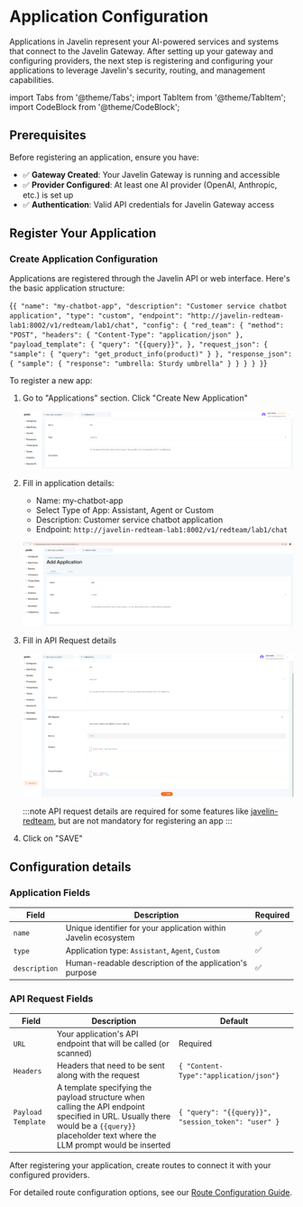 # Application Configuration

Applications in Javelin represent your AI-powered services and systems that connect to the Javelin Gateway. After setting up your gateway and configuring providers, the next step is registering and configuring your applications to leverage Javelin's security, routing, and management capabilities.

import Tabs from '@theme/Tabs';
import TabItem from '@theme/TabItem';
import CodeBlock from '@theme/CodeBlock'; 

## Prerequisites

Before registering an application, ensure you have:
- ✅ **Gateway Created**: Your Javelin Gateway is running and accessible
- ✅ **Provider Configured**: At least one AI provider (OpenAI, Anthropic, etc.) is set up
- ✅ **Authentication**: Valid API credentials for Javelin Gateway access

## Register Your Application

### Create Application Configuration

Applications are registered through the Javelin API or web interface. Here's the basic application structure:

<CodeBlock
  language="json">
  {`{
    "name": "my-chatbot-app",
    "description": "Customer service chatbot application",
    "type": "custom",
    "endpoint": "http://javelin-redteam-lab1:8002/v1/redteam/lab1/chat",
    "config": {
      "red_team": {
        "method": "POST",
        "headers": {
          "Content-Type": "application/json"
        },
        "payload_template": {
          "query": "{{query}}",
        },
        "request_json": {
          "sample": { "query": "get_product_info(product)" }
        },
        "response_json": {
          "sample": { "response": "umbrella: Sturdy umbrella" }
        }
      }
    }
  }`}
</CodeBlock>

To register a new app:

1. Go to "Applications" section. Click "Create New Application"

   ![Create New Application Button](/img/application/CreateNewApp.png)

2. Fill in application details:
   - Name: my-chatbot-app
   - Select Type of App: Assistant, Agent or Custom
   - Description: Customer service chatbot application
   - Endpoint: ```http://javelin-redteam-lab1:8002/v1/redteam/lab1/chat```

   ![Add Application Form](/img/application/AddApplication.png)

3. Fill in API Request details

   ![API Request Configuration Section](/img/application/APIRequestSection.png)

   :::note
   API request details are required for some features like [javelin-redteam](/docs/javelin-redteam/overview.md), but are not mandatory for registering an app
   :::

4. Click on "SAVE"

## Configuration details

### Application Fields

| Field | Description | Required |
|-------|-------------|----------|
| `name` | Unique identifier for your application within Javelin ecosystem | ✅ |
| `type` | Application type: `Assistant`, `Agent`, `Custom`| ✅ |
| `description` | Human-readable description of the application's purpose | ✅ |

### API Request Fields

| Field | Description | Default |
|-------|-------------|---------|
| `URL` | Your application's API endpoint that will be called (or scanned) | Required |
| `Headers` | Headers that need to be sent along with the request | ```{ "Content-Type":"application/json"}``` |
| `Payload Template` | A template specifying the payload structure when calling the API endpoint specified in URL. Usually there would be a ```{{query}}``` placeholder text where the LLM prompt would be inserted | ```{ "query": "{{query}}", "session_token": "user" }``` |


After registering your application, create routes to connect it with your configured providers.

For detailed route configuration options, see our [Route Configuration Guide](/docs/javelin-core/routeconfiguration.md).

